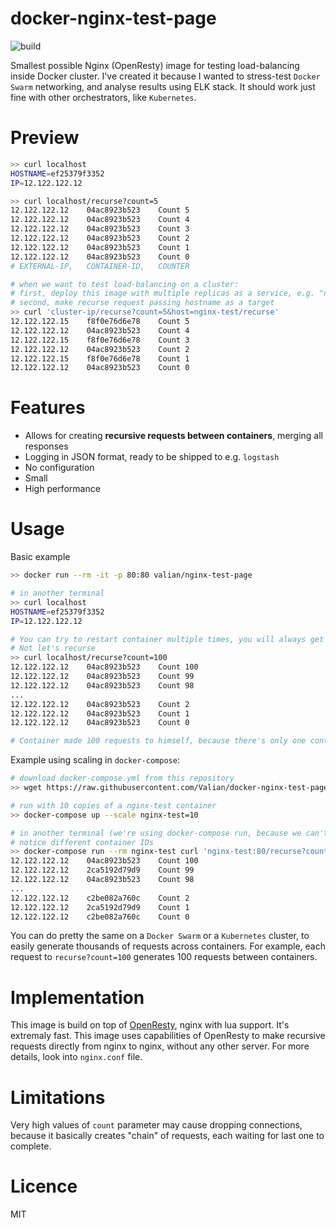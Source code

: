# docker-nginx-test-page
![build](https://img.shields.io/docker/build/valian/nginx-test-page.svg)

Smallest possible Nginx (OpenResty) image for testing load-balancing inside Docker cluster. I've created it because I wanted to stress-test `Docker Swarm` networking, and analyse results using ELK stack. It should work just fine with other orchestrators, like `Kubernetes`.

# Preview

```bash
>> curl localhost
HOSTNAME=ef25379f3352
IP=12.122.122.12

>> curl localhost/recurse?count=5
12.122.122.12    04ac8923b523    Count 5
12.122.122.12    04ac8923b523    Count 4
12.122.122.12    04ac8923b523    Count 3
12.122.122.12    04ac8923b523    Count 2
12.122.122.12    04ac8923b523    Count 1
12.122.122.12    04ac8923b523    Count 0
# EXTERNAL-IP,   CONTAINER-ID,   COUNTER

# when we want to test load-balancing on a cluster:
# first, deploy this image with multiple replicas as a service, e.g. "nginx-test"
# second, make recurse request passing hostname as a target
>> curl 'cluster-ip/recurse?count=5&host=nginx-test/recurse'
12.122.122.15    f8f0e76d6e78    Count 5
12.122.122.12    04ac8923b523    Count 4
12.122.122.15    f8f0e76d6e78    Count 3
12.122.122.12    04ac8923b523    Count 2
12.122.122.15    f8f0e76d6e78    Count 1
12.122.122.12    04ac8923b523    Count 0

```

# Features
* Allows for creating **recursive requests between containers**, merging all responses
* Logging in JSON format, ready to be shipped to e.g. `logstash`
* No configuration
* Small
* High performance

# Usage

Basic example
```bash
>> docker run --rm -it -p 80:80 valian/nginx-test-page

# in another terminal
>> curl localhost
HOSTNAME=ef25379f3352
IP=12.122.122.12

# You can try to restart container multiple times, you will always get proper containerID and public IP address.
# Not let's recurse
>> curl localhost/recurse?count=100
12.122.122.12    04ac8923b523    Count 100
12.122.122.12    04ac8923b523    Count 99
12.122.122.12    04ac8923b523    Count 98
...
12.122.122.12    04ac8923b523    Count 2
12.122.122.12    04ac8923b523    Count 1
12.122.122.12    04ac8923b523    Count 0

# Container made 100 requests to himself, because there's only one container running and there's no load balancing. 
```

Example using scaling in `docker-compose`:
```bash
# download docker-compose.yml from this repository
>> wget https://raw.githubusercontent.com/Valian/docker-nginx-test-page/master/docker-compose.yml

# run with 10 copies of a nginx-test container
>> docker-compose up --scale nginx-test=10

# in another terminal (we're using docker-compose run, because we can't scale services with open ports)
# notice different container IDs
>> docker-compose run --rm nginx-test curl 'nginx-test:80/recurse?count=100&host=nginx-test/recurse'
12.122.122.12    04ac8923b523    Count 100
12.122.122.12    2ca5192d79d9    Count 99
12.122.122.12    04ac8923b523    Count 98
...
12.122.122.12    c2be082a760c    Count 2
12.122.122.12    2ca5192d79d9    Count 1
12.122.122.12    c2be082a760c    Count 0
```

You can do pretty the same on a `Docker Swarm` or a `Kubernetes` cluster, to easily generate thousands of requests across containers. For example, each request to `recurse?count=100` generates 100 requests between containers.

# Implementation

This image is build on top of [OpenResty](https://openresty.org/en/), nginx with lua support. It's extremaly fast. This image uses capabilities of OpenResty to make recursive requests directly from nginx to nginx, without any other server. For more details, look into `nginx.conf` file. 

# Limitations

Very high values of `count` parameter may cause dropping connections, because it basically creates "chain" of requests, each waiting for last one to complete. 

# Licence
MIT
